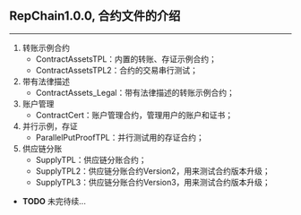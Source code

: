## RepChain1.0.0, 合约文件的介绍
***
1. 转账示例合约
    * ContractAssetsTPL：内置的转账、存证示例合约；
    * ContractAssetsTPL2：合约的交易串行测试；
2. 带有法律描述
    * ContractAssets_Legal：带有法律描述的转账示例合约；
3. 账户管理
    * ContractCert：账户管理合约，管理用户的账户和证书；
4. 并行示例，存证
    * ParallelPutProofTPL：并行测试用的存证合约；
5. 供应链分账
    * SupplyTPL：供应链分账合约；
    * SupplyTPL2：供应链分账合约Version2，用来测试合约版本升级；
    * SupplyTPL3：供应链分账合约Version3，用来测试合约版本升级；

* **TODO**  未完待续...